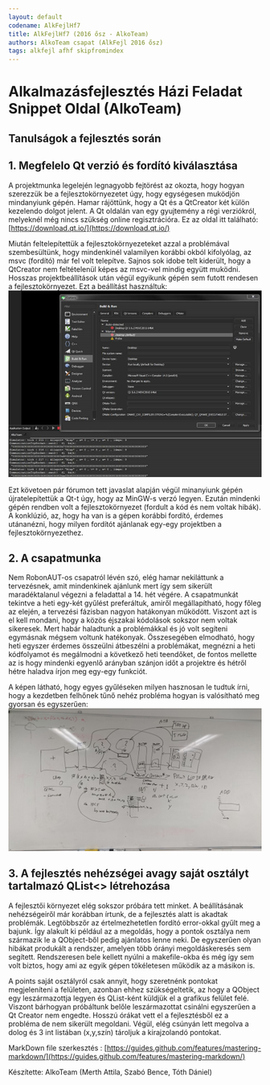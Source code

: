 ```yaml
---
layout: default
codename: AlkFejlHf7
title: AlkFejlHf7 (2016 ősz - AlkoTeam)
authors: AlkoTeam csapat (AlkFejl 2016 ősz)
tags: alkfejl afhf skipfromindex
---
```


# Alkalmazásfejlesztés Házi Feladat Snippet Oldal (AlkoTeam) #
## Tanulságok a fejlesztés során ##

## 1. Megfelelo Qt verzió és fordító kiválasztása ##

A projektmunka legelején legnagyobb fejtörést az okozta, hogy hogyan szerezzük be a fejlesztokörnyezetet úgy, hogy egységesen muködjön mindanyiunk gépén.
Hamar rájöttünk, hogy a Qt és a QtCreator két külön kezelendo dolgot jelent. A Qt oldalán van egy gyujtemény a régi verziókról, melyeknél még nincs szükség online regisztrációra.
Ez az oldal itt található: [https://download.qt.io/](https://download.qt.io/)

Miután feltelepítettük a fejlesztokörnyezeteket azzal a problémával szembesültünk, hogy mindenkinél valamilyen korábbi okból kifolyólag, az msvc (fordító) már fel volt telepítve.
Sajnos sok idobe telt kiderült, hogy a QtCreator nem feltételenül képes az msvc-vel mindig együtt muködni. Hosszas projektbeállítások után végül egyikunk gépén sem futott rendesen a fejlesztokörnyezet.
Ezt a beállítást használtuk:
![Hibás beállítás](images/nemjo.png)

Ezt követoen pár fórumon tett javaslat alapján végül minanyiunk gépén újratelepítettük a Qt-t úgy, hogy az MinGW-s verzó legyen.
Ezután mindenki gépén rendben volt a fejlesztokörnyezet (fordult a kód és nem voltak hibák).
A konklúzió, az, hogy ha van is a gépen korábbi fordító, érdemes utánanézni, hogy milyen fordítót ajánlanak egy-egy projektben a fejlesztokörnyezethez.

## 2. A csapatmunka ##

Nem RobonAUT-os csapatról lévén szó, elég hamar nekiláttunk a tervezésnek, amit mindenkinek ajánlunk mert így sem sikerült maradéktalanul végezni a feladattal a 14. hét végére.
A csapatmunkát tekintve a heti egy-két gyűlést preferáltuk, amiről megállapítható, hogy főleg az elején, a tervezési fázisban nagyon hatákonyan működött.
Viszont azt is el kell mondani, hogy a közös éjszakai kódolások sokszor nem voltak sikeresek. Mert habár haladtunk a problémákkal és jó volt segíteni egymásnak mégsem voltunk hatékonyak.
Összesegében elmodható, hogy heti egyszer érdemes összeülni átbeszélni a problémákat, megnézni a heti kódfolyamot és megálmodni a következő heti teendőket, de fontos mellette az is hogy mindenki egyenlő arányban szánjon időt a projektre és hétről hétre haladva írjon meg egy-egy funkciót.

A képen látható, hogy egyes gyűléseken milyen hasznosan le tudtuk írni, hogy a kezdetben felhőnek tűnő nehéz probléma hogyan is valósítható meg gyorsan és egyszerűen:
![Gyűlésen rajzoltuk](images/munka.JPG)

## 3. A fejlesztés nehézségei avagy saját osztályt tartalmazó QList<> létrehozása ##

A fejlesztői környezet elég sokszor próbára tett minket.
A beállításának nehézségeiről már korábban írtunk, de a fejlesztés alatt is akadtak problémák.
Legtöbbszőr az értelmezhetetlen fordító error-okkal gyűlt meg a bajunk.
Így alakult ki például az a megoldás, hogy a pontok osztálya nem származik le a QObject-ből pedig ajánlatos lenne neki.
De egyszerűen olyan hibákat produkált a rendszer, amelyen több órányi megoldáskeresés sem segített.
Rendszeresen bele kellett nyúlni a makefile-okba és még így sem volt biztos, hogy ami az egyik gépen tökéletesen működik az a másikon is.

A points saját osztályról csak annyit, hogy szeretnénk pontokat megjeleníteni a felületen, azonban ehhez szükségeltetik, az hogy a QObject egy leszármazottja legyen és QList<QObject>-ként küldjük el a grafikus felület felé.
Viszont bárhogyan próbáltunk belőle leszármazottat csinálni egyszerűen a Qt Creator nem engedte. Hosszú órákat vett el a fejlesztésből ez a probléma de nem sikerült megoldani.
Végül, elég csúnyán lett megolva a dolog és 3 int listában (x,y,szín) tároljuk a kirajzolandó pontokat.


MarkDown file szerkesztés :
[https://guides.github.com/features/mastering-markdown/](https://guides.github.com/features/mastering-markdown/)

Készítette: AlkoTeam (Merth Attila, Szabó Bence, Tóth Dániel)
